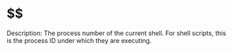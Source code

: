 # $$

Description: The process number of the current shell. For shell scripts, this is the process ID under which they are executing.